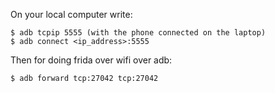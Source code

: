 On your local computer write:
```
$ adb tcpip 5555 (with the phone connected on the laptop)
$ adb connect <ip_address>:5555
```

Then for doing frida over wifi over adb:
```
$ adb forward tcp:27042 tcp:27042
```